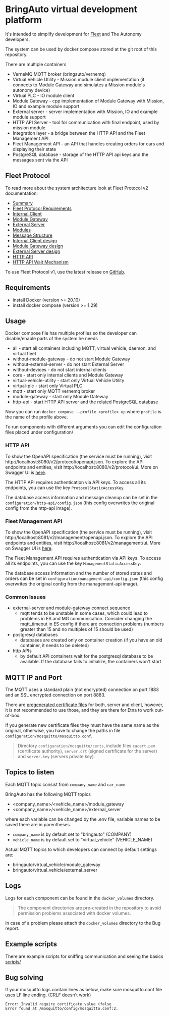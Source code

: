 
# BringAuto virtual development platform

It's intended to simplify development for [Fleet] and The Autonomy developers.

The system can be used by docker compose stored at the git root of this repository.

There are multiple containers

- VerneMQ MQTT broker (bringauto/vernemq)
- Virtual Vehicle Utility - Mission module client implementation (it connects to Module Gateway and simulates a Mission module's autonomy device)
- Virtual PLC - IO module client
- Module Gateway - cpp implementation of Module Gateway with Mission, IO and example module support
- External server - server implementation with Mission, IO and example module support
- HTTP API Server - tool for communication with final endpoint, used by mission module
- Integration layer - a bridge between the HTTP API and the Fleet Management API
- Fleet Management API - an API that handles creating orders for cars and displaying their state
- PostgreSQL database - storage of the HTTP API api keys and the messages sent via the API

## Fleet Protocol

To read more about the system architecture look at Fleet Protocol v2 documentation:
- [Summary]
- [Fleet Protocol Requirements]
- [Internal Client]
- [Module Gateway]
- [External Server]
- [Modules]
- [Message Structure]
- [Internal Client design]
- [Module Gateway design]
- [External Server design]
- [HTTP API]
- [HTTP API Wait Mechanism]

To use Fleet Protocol v1, use the latest release on [GitHub](https://github.com/bringauto/etna/tree/v1.2.2).

## Requirements

- install Docker (version >= 20.10)
- install docker compose (version >= 1.29)

## Usage


Docker compose file has multiple profiles so the developer can disable/enable parts of the system he needs

- all - start all containers including MQTT, virtual vehicle, daemon, and virtual fleet
- without-module-gateway - do not start Module Gateway
- without-external-server - do not start External Server
- without-devices - do not start internal clients
- core - start only internal clients and Module Gateway
- virtual-vehicle-utility - start only Virtual Vehicle Utility
- virtual-plc - start only Virtual PLC
- mqtt - start only MQTT vernemq broker
- module-gateway - start only Module Gateway
- http-api -  start HTTP API server and the related PostgreSQL database

Now you can run `docker compose --profile <profile> up` where `profile` is the name of the profile above.

To run components with different arguments you can edit the configuration files placed under configuration/<component>

### HTTP API
To show the OpenAPI specification (the service must be running), visit http://localhost:8080/v2/protocol/openapi.json. 
To explore the API endpoints and entities, visit http://localhost:8080/v2/protocol/ui. More on Swagger UI is [here](https://swagger.io/tools/swagger-ui/).

The HTTP API requires authentication via API keys. To access all its endpoints, you can use the key `ProtocolStaticAccessKey`.

The database access information and message cleanup can be set in the `configuration/http-api/config.json` (this config overwrites the original config from the http-api image).

### Fleet Management API
To show the OpenAPI specification (the service must be running), visit http://localhost:8081/v2/management/openapi.json. 
To explore the API endpoints and entities, visit http://localhost:8081/v2/management/ui. More on Swagger UI is [here](https://swagger.io/tools/swagger-ui/).

The Fleet Management API requires authentication via API keys. To access all its endpoints, you can use the key `ManagementStaticAccessKey`.

The database access information and the number of stored states and orders can be set in `configuration/management-api/config.json` (this config overwrites the original config from the management-api image).

### Common Issues
- external-server and module-gateway connect sequence
  - mqtt tends to be unstable in some cases, which could lead to problems in ES and MG communication. Consider changing the mqtt_timeout in ES config if there are connection problems (numbers greater than 15 and no multiples of 15 should be used)
- postgresql databases
  - databases are created only on container creation (if you have an old container, it needs to be deleted)
- http APIs
  - by default API containers wait for the postgresql database to be available. If the database fails to initialize, the containers won't start

## MQTT IP and Port
The MQTT uses a standard plain (not encrypted) connection on port 1883 and an SSL encrypted connection on port 8883.

There are [pregenerated certificate files] for both, server and client, however, it is not recommended to use those, and they are there for Etna to work out-of-box.

If you generate new certificate files they must have the same name as the original, otherwise, you have to change the paths in file `configuration/mosquitto/mosquitto.conf`.

> Directory `configuration/mosquitto/certs`, include files `cacert.pem` (certificate authority), `server.crt` (signed certificate for the server) and `server.key` (servers private key).

## Topics to listen

Each MQTT topic consist from `company_name` and `car_name`.

BringAuto has the following MQTT topics
- \<company_name>/\<vehicle_name>/module_gateway
- \<company_name>/\<vehicle_name>/external_server

where each variable can be changed by the .env file, variable names to be saved there are in parentheses.
- `company_name` is by default set to "bringauto" (COMPANY)
- `vehicle_name` is by default set to "virtual_vehicle" (VEHICLE_NAME)


Actual MQTT topics to which developers can connect by default settings are:
- bringauto/virtual_vehicle/module_gateway
- bringauto/virtual_vehicle/external_server


## Logs

Logs for each component can be found in the `docker_volumes` directory. 
> The component directories are pre-created in the repository to avoid permission problems associated with docker volumes.

In case of a problem please attach the `docker_volumes` directory to the Bug report.

## Example scripts

There are example scripts for sniffing communication and seeing the basics [scripts/]

## Bug solving
If your mosquitto logs contain lines as below, make sure mosquitto.conf file uses LF line ending. (CRLF doesn't work)
```
Error: Invalid require_certificate value (false
Error found at /mosquitto/config/mosquitto.conf:2.
```

[Fleet]: https://github.com/bringauto/fleet
[Google Artifacts Registry]: https://console.cloud.google.com/artifacts/docker/bringauto-infrastructure/europe-west1/virtual-platform?hl=cs&project=bringauto-infrastructure
[pregenerated certificate files]: configuration/mosquitto/certs
[scripts/]: scripts/
[Summary]: https://ref.bringautofleet.com/r/protocol/v2/2.0.1/summary
[Fleet Protocol Requirements]: https://ref.bringautofleet.com/r/protocol/v2/2.0.1/protocol-requirements
[Internal Client]: https://ref.bringautofleet.com/r/protocol/v2/2.0.1/internal-client
[Module Gateway]: https://ref.bringautofleet.com/r/protocol/v2/2.0.1/module-gateway
[External Server]: https://ref.bringautofleet.com/r/protocol/v2/2.0.1/external-server
[Modules]: https://ref.bringautofleet.com/r/protocol/v2/2.0.1/modules
[Message Structure]: https://ref.bringautofleet.com/r/protocol/v2/2.0.1/message-structure
[Internal Client design]: https://ref.bringautofleet.com/r/protocol/v2/2.0.1/internal-client-design 
[Module Gateway design]: https://ref.bringautofleet.com/r/protocol/v2/2.0.1/module-gateway-design
[External Server design]: https://ref.bringautofleet.com/r/protocol/v2/2.0.1/external-server-design
[HTTP API]: https://ref.bringautofleet.com/r/protocol/http-api/1.0.0/http-api
[HTTP API Wait Mechanism]: https://ref.bringautofleet.com/r/protocol/http-api/1.0.0/wait-mechanism
